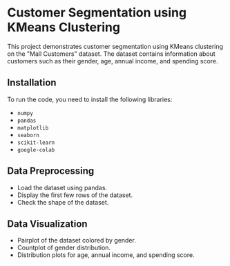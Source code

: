 # Customer Segmentation using KMeans Clustering

This project demonstrates customer segmentation using KMeans clustering on the "Mall Customers" dataset. The dataset contains information about customers such as their gender, age, annual income, and spending score.

## Installation
To run the code, you need to install the following libraries:
- `numpy`
- `pandas`
- `matplotlib`
- `seaborn`
- `scikit-learn`
- `google-colab`



## Data Preprocessing
- Load the dataset using pandas.
- Display the first few rows of the dataset.
- Check the shape of the dataset.

## Data Visualization
- Pairplot of the dataset colored by gender.
- Countplot of gender distribution.
- Distribution plots for age, annual income, and spending score.
